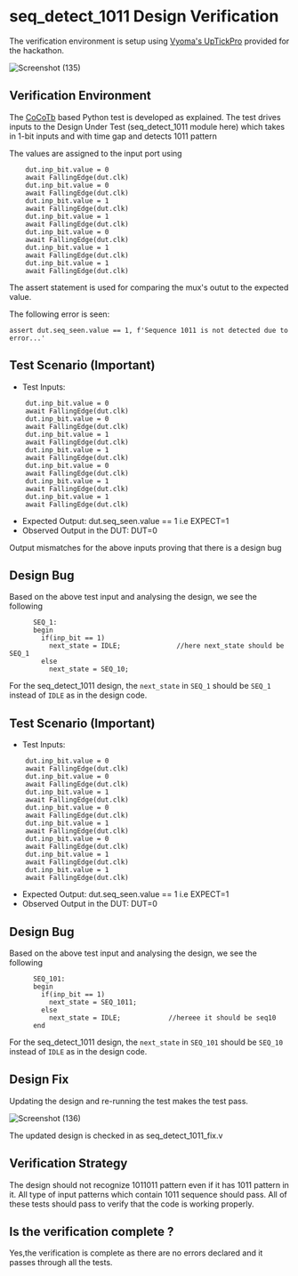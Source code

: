 # seq_detect_1011 Design Verification

The verification environment is setup using [Vyoma's UpTickPro](https://vyomasystems.com) provided for the hackathon.

![Screenshot (135)](https://user-images.githubusercontent.com/105343698/182013279-7290cf47-f277-44cc-b48b-d0404a071e4d.png)


## Verification Environment

The [CoCoTb](https://www.cocotb.org/) based Python test is developed as explained. The test drives inputs to the Design Under Test (seq_detect_1011 module here) which takes in 1-bit inputs and with time gap and detects 1011 pattern

The values are assigned to the input port using 
```
    dut.inp_bit.value = 0
    await FallingEdge(dut.clk)
    dut.inp_bit.value = 0
    await FallingEdge(dut.clk)
    dut.inp_bit.value = 1
    await FallingEdge(dut.clk)
    dut.inp_bit.value = 1
    await FallingEdge(dut.clk)
    dut.inp_bit.value = 0
    await FallingEdge(dut.clk)
    dut.inp_bit.value = 1
    await FallingEdge(dut.clk)
    dut.inp_bit.value = 1
    await FallingEdge(dut.clk)
```

The assert statement is used for comparing the mux's outut to the expected value.

The following error is seen:
```
assert dut.seq_seen.value == 1, f'Sequence 1011 is not detected due to error...'
```
## Test Scenario **(Important)**
- Test Inputs: 
```
    dut.inp_bit.value = 0
    await FallingEdge(dut.clk)
    dut.inp_bit.value = 0
    await FallingEdge(dut.clk)
    dut.inp_bit.value = 1
    await FallingEdge(dut.clk)
    dut.inp_bit.value = 1
    await FallingEdge(dut.clk)
    dut.inp_bit.value = 0
    await FallingEdge(dut.clk)
    dut.inp_bit.value = 1
    await FallingEdge(dut.clk)
    dut.inp_bit.value = 1
    await FallingEdge(dut.clk)
```
- Expected Output: dut.seq_seen.value == 1 i.e EXPECT=1
- Observed Output in the DUT: DUT=0

Output mismatches for the above inputs proving that there is a design bug

## Design Bug
Based on the above test input and analysing the design, we see the following

```
      SEQ_1:
      begin
        if(inp_bit == 1)
          next_state = IDLE;              //here next_state should be SEQ_1
        else
          next_state = SEQ_10;   
```
For the seq_detect_1011 design, the ``next_state`` in ``SEQ_1`` should be ``SEQ_1`` instead of ``IDLE`` as in the design code.

## Test Scenario **(Important)**
- Test Inputs: 
```
    dut.inp_bit.value = 0
    await FallingEdge(dut.clk)
    dut.inp_bit.value = 0
    await FallingEdge(dut.clk)
    dut.inp_bit.value = 1
    await FallingEdge(dut.clk)
    dut.inp_bit.value = 0
    await FallingEdge(dut.clk)
    dut.inp_bit.value = 1
    await FallingEdge(dut.clk)
    dut.inp_bit.value = 0
    await FallingEdge(dut.clk)
    dut.inp_bit.value = 1
    await FallingEdge(dut.clk)
    dut.inp_bit.value = 1
    await FallingEdge(dut.clk)
```
- Expected Output: dut.seq_seen.value == 1 i.e EXPECT=1
- Observed Output in the DUT: DUT=0


## Design Bug
Based on the above test input and analysing the design, we see the following

```
      SEQ_101:
      begin
        if(inp_bit == 1)
          next_state = SEQ_1011;
        else
          next_state = IDLE;            //hereee it should be seq10
      end
```
For the seq_detect_1011 design, the ``next_state`` in ``SEQ_101`` should be ``SEQ_10`` instead of ``IDLE`` as in the design code.

## Design Fix
Updating the design and re-running the test makes the test pass.

![Screenshot (136)](https://user-images.githubusercontent.com/105343698/182013584-0f082a39-bf93-49d7-98de-09c3e542e86d.png)

The updated design is checked in as seq_detect_1011_fix.v

## Verification Strategy

The design should not recognize 1011011 pattern even if it has 1011 pattern in it.
All type of input patterns which contain 1011 sequence should pass. 
All of these tests should pass to verify that the code is working properly. 

## Is the verification complete ?

Yes,the verification is complete as there are no errors declared and it passes through all the tests.
